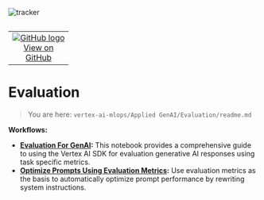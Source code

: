 ![tracker](https://us-central1-vertex-ai-mlops-369716.cloudfunctions.net/pixel-tracking?path=statmike%2Fvertex-ai-mlops%2FApplied+GenAI%2FEvaluation&file=readme.md)
<!--- header table --->
<table align="left">     
  <td style="text-align: center">
    <a href="https://github.com/statmike/vertex-ai-mlops/blob/main/Applied%20GenAI/Evaluation/readme.md">
      <img src="https://cloud.google.com/ml-engine/images/github-logo-32px.png" alt="GitHub logo">
      <br>View on<br>GitHub
    </a>
  </td>
</table><br/><br/><br/><br/>

---
# Evaluation
> You are here: `vertex-ai-mlops/Applied GenAI/Evaluation/readme.md`


**Workflows:**

- **[Evaluation For GenAI](./Evaluation%20For%20GenAI.ipynb):** This notebook provides a comprehensive guide to using the Vertex AI SDK for evaluation generative AI responses using task specific metrics.
- **[Optimize Prompts Using Evaluation Metrics](./Optimize%20Prompts%20Using%20Evaluation%20Metrics.ipynb):** Use evaluation metrics as the basis to automatically optimize prompt performance by rewriting system instructions.